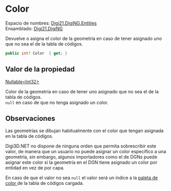 # Color

Espacio de nombres: [Digi21.DigiNG.Entities](../../)  
Ensamblado: [Digi21.DigiNG](../../../)

Devuelve o asigna el color de la geometría en caso de tener asignado uno que no sea el de la tabla de códigos.

```csharp
public int? Color  { get; }
```

## Valor de la propiedad

[Nullable&lt;Int32&gt;](https://docs.microsoft.com/en-us/dotnet/api/system.nullable-1?view=net-5.0)

Color de la geometría en caso de tener uno asignado que no sea el de la tabla de códigos.  
`null` en caso de que no tenga asignado un color.

## Observaciones

Las geometrías se dibujan habitualmente con el color que tengan asignada en la tabla de códigos.

Digi3D.NET no dispone de ninguna orden que permita sobrescribir este valor, de manera que un usuario no puede asignar un color específico a una geometría, sin embargo, algunos importadores como el de DGNs puede asignar este color si la geometría en el DGN tiene asignado un color por entidad en vez de por capa.

En caso de que el valor no sea `null` el valor será un índice a la [paleta de color ](../../../../../../../referencia/editor-de-tablas-de-codigos/pestanas/colores.md#paleta-de-colores)de la tabla de códigos cargada.



